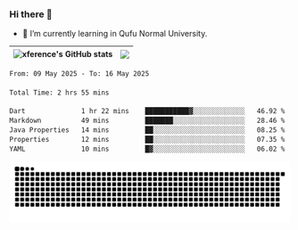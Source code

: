 ### Hi there 👋

<!--
**xference/xference** is a ✨ _special_ ✨ repository because its `README.md` (this file) appears on your GitHub profile.

Here are some ideas to get you started:

- 🔭 I’m currently working on ...

- 👯 I’m looking to collaborate on ...
- 🤔 I’m looking for help with ...
- 💬 Ask me about ...
- 📫 How to reach me: ...
- 😄 Pronouns: ...
- ⚡ Fun fact: ...
-->
- 🌱 I’m currently learning in Qufu Normal University.


| <img src="https://github-readme-stats.vercel.app/api?username=xference&show_icons=true&theme=ambient_gradient" alt="xference's GitHub stats" align="center"/> | <img src="https://github-readme-streak-stats.herokuapp.com/?user=xference"  style="zoom:100%;" align="center"/> |
| ------------------------------------------------------------ | ------------------------------------------------------------ |

<!--START_SECTION:waka-->

```txt
From: 09 May 2025 - To: 16 May 2025

Total Time: 2 hrs 55 mins

Dart              1 hr 22 mins    ███████████▓░░░░░░░░░░░░░   46.92 %
Markdown          49 mins         ███████░░░░░░░░░░░░░░░░░░   28.46 %
Java Properties   14 mins         ██░░░░░░░░░░░░░░░░░░░░░░░   08.25 %
Properties        12 mins         ██░░░░░░░░░░░░░░░░░░░░░░░   07.35 %
YAML              10 mins         █▓░░░░░░░░░░░░░░░░░░░░░░░   06.02 %
```

<!--END_SECTION:waka-->

<picture>
  <source media="(prefers-color-scheme: dark)" srcset="https://raw.githubusercontent.com/xference/xference/output/github-contribution-grid-snake-dark.svg" />
  <source media="(prefers-color-scheme: light)" srcset="https://raw.githubusercontent.com/xference/xference/output/github-contribution-grid-snake.svg" />
  <img alt="github-snake" src="https://raw.githubusercontent.com/xference/xference/output/github-contribution-grid-snake.svg" />
</picture>
